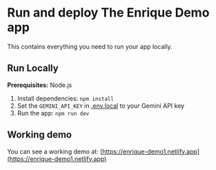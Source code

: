 # Run and deploy The Enrique Demo app

This contains everything you need to run your app locally.

## Run Locally

**Prerequisites:**  Node.js


1. Install dependencies:
   `npm install`
2. Set the `GEMINI_API_KEY` in [.env.local](.env.local) to your Gemini API key
3. Run the app:
   `npm run dev`

## Working demo
You can see a working demo at:
[https://enrique-demo1.netlify.app](https://enrique-demo1.netlify.app)
